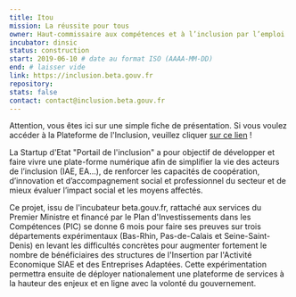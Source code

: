 ```yaml
---
title: Itou
mission: La réussite pour tous
owner: Haut-commissaire aux compétences et à l’inclusion par l’emploi
incubator: dinsic
status: construction
start: 2019-06-10 # date au format ISO (AAAA-MM-DD)
end: # laisser vide
link: https://inclusion.beta.gouv.fr
repository: 
stats: false 
contact: contact@inclusion.beta.gouv.fr
---
```


Attention, vous êtes ici sur une simple fiche de présentation. Si vous voulez accéder à la Plateforme de l'Inclusion, veuillez cliquer [sur ce lien](https://inclusion.beta.gouv.fr) ! 

La Startup d'Etat "Portail de l'inclusion" a pour objectif de développer et faire vivre une plate-forme numérique afin de simplifier la vie des acteurs de l’inclusion (IAE, EA…), de renforcer les capacités de coopération, d’innovation et d’accompagnement social et professionnel du secteur et de mieux évaluer l’impact social et les moyens affectés.

Ce projet, issu de l'incubateur beta.gouv.fr, rattaché aux services du Premier Ministre et financé par le Plan d'Investissements dans les Compétences (PIC) se donne 6 mois pour faire ses preuves sur trois départements expérimentaux (Bas-Rhin, Pas-de-Calais et Seine-Saint-Denis) en levant les difficultés concrètes pour augmenter fortement le nombre de bénéficiaires des structures de l'Insertion par l'Activité Economique SIAE et des Entreprises Adaptées. Cette expérimentation permettra ensuite de déployer nationalement une plateforme de services à la hauteur des enjeux et en ligne avec la volonté du gouvernement.

